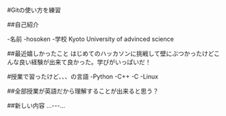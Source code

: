 #Gitの使い方を練習

##自己紹介

-名前
 -hosoken
-学校
 Kyoto University of advinced science


##最近嬉しかったこと
はじめてのハッカソンに挑戦して壁にぶつかったけどこんな良い経験が出来て良かった。学びがいっぱいだ！

#授業で習ったけど、、、の言語
-Python
-C++
-C
-Linux

##全部授業が英語だから理解することが出来ると思う？

##新しい内容
...---...